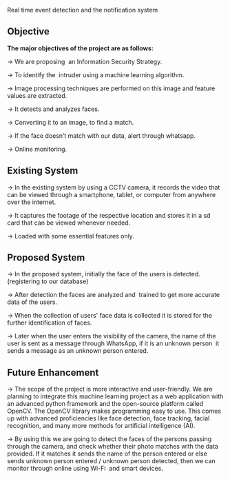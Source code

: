 Real time event detection and the notification system


## Objective
**The major objectives of the project are as follows:**

-> We are proposing  an Information Security Strategy.

-> To identify the  intruder using a machine learning algorithm.

-> Image processing techniques are performed on this image and feature values are extracted.

-> It detects and analyzes faces.

-> Converting it to an image, to find a match.

-> If the face doesn’t match with our data, alert through whatsapp.

-> Online monitoring.

## Existing System
-> In the existing system by using a CCTV camera, it records the video that can be viewed through a smartphone, tablet, or computer from anywhere over the internet.

-> It captures the footage of the respective location and stores it in a sd card that can be viewed whenever needed.

-> Loaded with some essential features only.

## Proposed System
-> In the proposed system, initially the face of the users is detected. (registering to our database)

-> After detection the faces are analyzed and  trained to get more accurate data of the users.

-> When the collection of users' face data is collected it is stored for the further identification of faces.

-> Later when the user enters the visibility of the camera, the name of the user is sent as a message through WhatsApp, if it is an unknown person  it sends a message as an unknown person entered.

## Future Enhancement
-> The scope of the project is more interactive and user-friendly. We are planning to integrate this machine learning project as a web application with an advanced python framework and the open-source platform called OpenCV. The OpenCV library makes programming easy to use. This comes up with advanced proficiencies like face detection, face tracking, facial recognition, and many more methods for artificial intelligence (AI). 

-> By using this we are going to detect the faces of the persons passing through the camera, and check whether their photo matches with the data provided. If it matches it sends the name of the person entered or else sends unknown person entered / unknown person detected, then we can monitor through online using Wi-Fi  and smart devices.